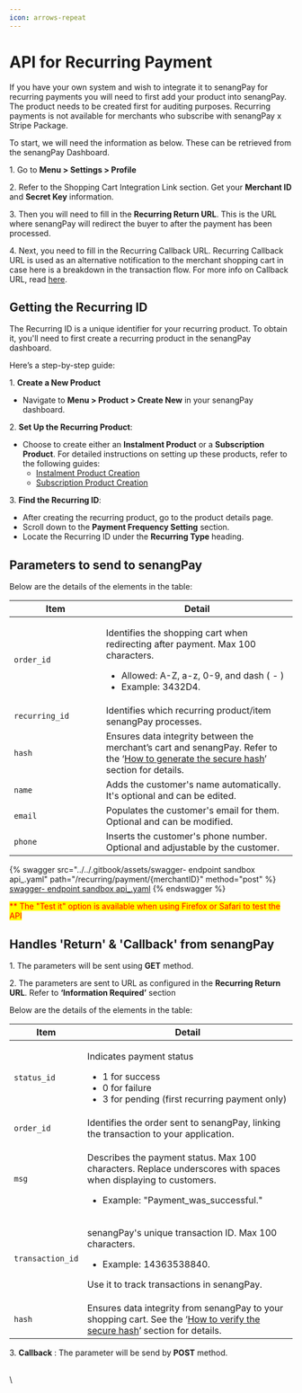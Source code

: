 ```yaml
---
icon: arrows-repeat
---
```


# API for Recurring Payment

If you have your own system and wish to integrate it to senangPay for recurring payments you will need to first add your product into senangPay. The product needs to be created first for auditing purposes. Recurring payments is not available for merchants who subscribe with senangPay x Stripe Package.



To start, we will need the information as below. These can be retrieved from the senangPay Dashboard.

1\. Go to **Menu > Settings > Profile**&#x20;

2\. Refer to the Shopping Cart Integration Link section. Get your **Merchant ID** and **Secret Key** information.

3\. Then  you will need to fill in the **Recurring Return URL**. This is the URL where senangPay will redirect the buyer to after the payment has been processed.

4\. Next, you need to fill in the Recurring Callback URL. Recurring Callback URL is used as an alternative notification to the merchant shopping cart in case here is a breakdown in the transaction flow. For more info on Callback URL, read [here](https://guide.senangpay.my/callback-url/).



## **Getting the Recurring ID**

The Recurring ID is a unique identifier for your recurring product. To obtain it, you'll need to first create a recurring product in the senangPay dashboard.

Here’s a step-by-step guide:

1\. **Create a New Product**

* Navigate to **Menu > Product > Create New** in your senangPay dashboard.

2\. **Set Up the Recurring Product**:

* Choose to create either an **Instalment Product** or a **Subscription Product**. For detailed instructions on setting up these products, refer to the following guides:
  * [Instalment Product Creation](https://guide.senangpay.my/recurring-payment-instalment/)
  * [Subscription Product Creation](https://guide.senangpay.my/recurring-payment-subscription/)

3\. **Find the Recurring ID**:

* After creating the recurring product, go to the product details page.
* Scroll down to the **Payment Frequency Setting** section.
* Locate the Recurring ID under the **Recurring Type** heading.



## **Parameters to send to senangPay**

Below are the details of the elements in the table:

<table><thead><tr><th width="148">Item</th><th>Detail</th></tr></thead><tbody><tr><td><code>order_id</code></td><td><p>Identifies the shopping cart when redirecting after payment. Max 100 characters. </p><ul><li>Allowed: A-Z, a-z, 0-9, and dash ( - )</li><li>Example: 3432D4.</li></ul></td></tr><tr><td><code>recurring_id</code></td><td>Identifies which recurring product/item senangPay processes.</td></tr><tr><td><code>hash</code></td><td>Ensures data integrity between the merchant’s cart and senangPay. Refer to the ‘<a href="generate-secure-hash-recurring-payment.md#how-to-generate-the-secure-hash">How to generate the secure hash</a>’ section for details.</td></tr><tr><td><code>name</code></td><td>Adds the customer's name automatically. It's optional and can be edited.</td></tr><tr><td><code>email</code></td><td>Populates the customer's email for them. Optional and can be modified.</td></tr><tr><td><code>phone</code></td><td>Inserts the customer's phone number. Optional and adjustable by the customer.</td></tr></tbody></table>



{% swagger src="../../.gitbook/assets/swagger- endpoint sandbox api_.yaml" path="/recurring/payment/{merchantID}" method="post" %}
[swagger- endpoint sandbox api_.yaml](<../../.gitbook/assets/swagger- endpoint sandbox api_.yaml>)
{% endswagger %}

<mark style="color:red;">\*\* The "Test it" option is available when using Firefox or Safari to test the API</mark>



## Handles 'Return' & 'Callback' from senangPay

1\. The parameters will be sent using **GET** method.

2\. The parameters are sent to URL as configured in the **Recurring Return URL**. Refer to **‘Information Required’** section

Below are the details of the elements in the table:

| Item             | Detail                                                                                                                                                                                                             |
| ---------------- | ------------------------------------------------------------------------------------------------------------------------------------------------------------------------------------------------------------------ |
| `status_id`      | <p>Indicates payment status</p><ul><li>1 for success</li><li>0 for failure</li><li>3 for pending (first recurring payment only)</li></ul>                                                                          |
| `order_id`       | Identifies the order sent to senangPay, linking the transaction to your application.                                                                                                                               |
| `msg`            | <p>Describes the payment status. Max 100 characters. Replace underscores with spaces when displaying to customers. </p><ul><li>Example: "Payment_was_successful."</li></ul>                                        |
| `transaction_id` | <p>senangPay's unique transaction ID. Max 100 characters. </p><ul><li>Example: 14363538840. </li></ul><p>Use it to track transactions in senangPay.</p>                                                            |
| `hash`           | Ensures data integrity from senangPay to your shopping cart. See the ‘[How to verify the secure hash](generate-secure-hash-recurring-payment.md#how-to-verify-if-the-secure-hash-is-correct)’ section for details. |

3\. **Callback** : The parameter will be send by **POST** method.

\
\
